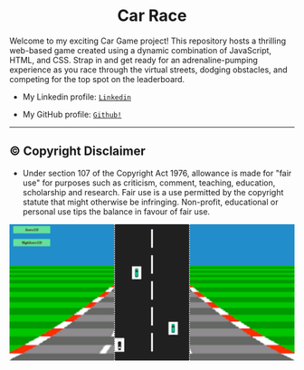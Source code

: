 <p>
  <h1 align="center">
    <b>
  Car Race    <!--The title for my project.--> 
    </b>
  </h1>
</p>
Welcome to my exciting Car Game project! This repository hosts a thrilling web-based game created using a dynamic combination of JavaScript, HTML, and CSS. Strap in and get ready for an adrenaline-pumping 
experience as you race through the virtual streets, dodging obstacles, and competing for the top spot on the leaderboard.

- My Linkedin profile: <a href="https://www.linkedin.com/in/himesh-mohapatra-386aa8224/">```Linkedin```</a>

- My GitHub profile: <a href="https://github.com/himeshx">```Github!```</a>
<hr>
<h2 align="left">
  <b>
    ©️ Copyright Disclaimer
  </b>
</h2>

- Under section 107 of the Copyright Act 1976, allowance is made for "fair use" for purposes such as criticism, comment, teaching, education, scholarship and research. Fair use is a use permitted by the copyright statute that might otherwise be infringing. Non-profit, educational or personal use tips the balance in favour of fair use.   

<img src= "car race.png">

